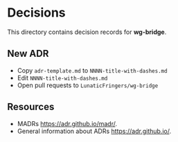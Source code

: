 # Decisions

This directory contains decision records for **wg-bridge**.

## New ADR

- Copy `adr-template.md` to `NNNN-title-with-dashes.md`
- Edit `NNNN-title-with-dashes.md`
- Open pull requests to `LunaticFringers/wg-bridge`

## Resources

- MADRs <https://adr.github.io/madr/>.
- General information about ADRs <https://adr.github.io/>.
